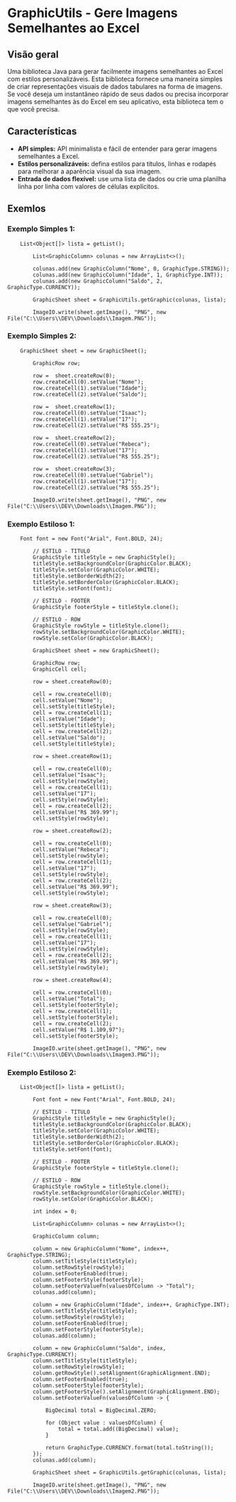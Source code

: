# GraphicUtils - Gere Imagens Semelhantes ao Excel

## Visão geral
Uma biblioteca Java para gerar facilmente imagens semelhantes ao Excel com estilos personalizáveis. Esta biblioteca fornece uma maneira simples de criar representações visuais de dados tabulares na forma de imagens. Se você deseja um instantâneo rápido de seus dados ou precisa incorporar imagens semelhantes às do Excel em seu aplicativo, esta biblioteca tem o que você precisa.

## Características
- **API simples:** API minimalista e fácil de entender para gerar imagens semelhantes a Excel.
- **Estilos personalizáveis:** defina estilos para títulos, linhas e rodapés para melhorar a aparência visual da sua imagem.
- **Entrada de dados flexível:** use uma lista de dados ou crie uma planilha linha por linha com valores de células explícitos.

## Exemlos

### Exemplo Simples 1:
```
    List<Object[]> lista = getList();
		
		List<GraphicColumn> colunas = new ArrayList<>();

		colunas.add(new GraphicColumn("Nome", 0, GraphicType.STRING));
		colunas.add(new GraphicColumn("Idade", 1, GraphicType.INT));
		colunas.add(new GraphicColumn("Saldo", 2, GraphicType.CURRENCY));
		
		GraphicSheet sheet = GraphicUtils.getGraphic(colunas, lista);
		
		ImageIO.write(sheet.getImage(), "PNG", new File("C:\\Users\\DEV\\Downloads\\Imagem.PNG"));
```
### Exemplo Simples 2:
```
    GraphicSheet sheet = new GraphicSheet();
		
		GraphicRow row;
		
		row =  sheet.createRow(0);
		row.createCell(0).setValue("Nome");
		row.createCell(1).setValue("Idade");
		row.createCell(2).setValue("Saldo");
		
		row =  sheet.createRow(1);
		row.createCell(0).setValue("Isaac");
		row.createCell(1).setValue("17");
		row.createCell(2).setValue("R$ 555.25");
		
		row =  sheet.createRow(2);
		row.createCell(0).setValue("Rebeca");
		row.createCell(1).setValue("17");
		row.createCell(2).setValue("R$ 555.25");
		
		row =  sheet.createRow(3);
		row.createCell(0).setValue("Gabriel");
		row.createCell(1).setValue("17");
		row.createCell(2).setValue("R$ 555.25");
		
		ImageIO.write(sheet.getImage(), "PNG", new File("C:\\Users\\DEV\\Downloads\\Imagem.PNG"));
```

### Exemplo Estiloso 1:
```
    Font font = new Font("Arial", Font.BOLD, 24);

		// ESTILO - TITULO
		GraphicStyle titleStyle = new GraphicStyle();
		titleStyle.setBackgroundColor(GraphicColor.BLACK);
		titleStyle.setColor(GraphicColor.WHITE);
		titleStyle.setBorderWidth(2);
		titleStyle.setBorderColor(GraphicColor.BLACK);
		titleStyle.setFont(font);

		// ESTILO - FOOTER
		GraphicStyle footerStyle = titleStyle.clone();

		// ESTILO - ROW
		GraphicStyle rowStyle = titleStyle.clone();
		rowStyle.setBackgroundColor(GraphicColor.WHITE);
		rowStyle.setColor(GraphicColor.BLACK);

		GraphicSheet sheet = new GraphicSheet();

		GraphicRow row;
		GraphicCell cell;

		row = sheet.createRow(0);

		cell = row.createCell(0);
		cell.setValue("Nome");
		cell.setStyle(titleStyle);
		cell = row.createCell(1);
		cell.setValue("Idade");
		cell.setStyle(titleStyle);
		cell = row.createCell(2);
		cell.setValue("Saldo");
		cell.setStyle(titleStyle);

		row = sheet.createRow(1);

		cell = row.createCell(0);
		cell.setValue("Isaac");
		cell.setStyle(rowStyle);
		cell = row.createCell(1);
		cell.setValue("17");
		cell.setStyle(rowStyle);
		cell = row.createCell(2);
		cell.setValue("R$ 369.99");
		cell.setStyle(rowStyle);

		row = sheet.createRow(2);

		cell = row.createCell(0);
		cell.setValue("Rebeca");
		cell.setStyle(rowStyle);
		cell = row.createCell(1);
		cell.setValue("17");
		cell.setStyle(rowStyle);
		cell = row.createCell(2);
		cell.setValue("R$ 369.99");
		cell.setStyle(rowStyle);

		row = sheet.createRow(3);

		cell = row.createCell(0);
		cell.setValue("Gabriel");
		cell.setStyle(rowStyle);
		cell = row.createCell(1);
		cell.setValue("17");
		cell.setStyle(rowStyle);
		cell = row.createCell(2);
		cell.setValue("R$ 369.99");
		cell.setStyle(rowStyle);
		
		row = sheet.createRow(4);

		cell = row.createCell(0);
		cell.setValue("Total");
		cell.setStyle(footerStyle);
		cell = row.createCell(1);
		cell.setStyle(footerStyle);
		cell = row.createCell(2);
		cell.setValue("R$ 1.109,97");
		cell.setStyle(footerStyle);

		ImageIO.write(sheet.getImage(), "PNG", new File("C:\\Users\\DEV\\Downloads\\Imagem3.PNG"));
```

### Exemplo Estiloso 2:
```
    List<Object[]> lista = getList();

		Font font = new Font("Arial", Font.BOLD, 24);

		// ESTILO - TITULO
		GraphicStyle titleStyle = new GraphicStyle();
		titleStyle.setBackgroundColor(GraphicColor.BLACK);
		titleStyle.setColor(GraphicColor.WHITE);
		titleStyle.setBorderWidth(2);
		titleStyle.setBorderColor(GraphicColor.BLACK);
		titleStyle.setFont(font);

		// ESTILO - FOOTER
		GraphicStyle footerStyle = titleStyle.clone();

		// ESTILO - ROW
		GraphicStyle rowStyle = titleStyle.clone();
		rowStyle.setBackgroundColor(GraphicColor.WHITE);
		rowStyle.setColor(GraphicColor.BLACK);

		int index = 0;

		List<GraphicColumn> colunas = new ArrayList<>();

		GraphicColumn column;

		column = new GraphicColumn("Nome", index++, GraphicType.STRING);
		column.setTitleStyle(titleStyle);
		column.setRowStyle(rowStyle);
		column.setFooterEnabled(true);
		column.setFooterStyle(footerStyle);
		column.setFooterValueFn(valuesOfColumn -> "Total");
		colunas.add(column);

		column = new GraphicColumn("Idade", index++, GraphicType.INT);
		column.setTitleStyle(titleStyle);
		column.setRowStyle(rowStyle);
		column.setFooterEnabled(true);
		column.setFooterStyle(footerStyle);
		colunas.add(column);

		column = new GraphicColumn("Saldo", index, GraphicType.CURRENCY);
		column.setTitleStyle(titleStyle);
		column.setRowStyle(rowStyle);
		column.getRowStyle().setAlignment(GraphicAlignment.END);
		column.setFooterEnabled(true);
		column.setFooterStyle(footerStyle);
		column.getFooterStyle().setAlignment(GraphicAlignment.END);
		column.setFooterValueFn(valuesOfColumn -> {

			BigDecimal total = BigDecimal.ZERO;

			for (Object value : valuesOfColumn) {
				total = total.add((BigDecimal) value);
			}

			return GraphicType.CURRENCY.format(total.toString());
		});
		colunas.add(column);

		GraphicSheet sheet = GraphicUtils.getGraphic(colunas, lista);

		ImageIO.write(sheet.getImage(), "PNG", new File("C:\\Users\\DEV\\Downloads\\Imagem2.PNG"));
```
